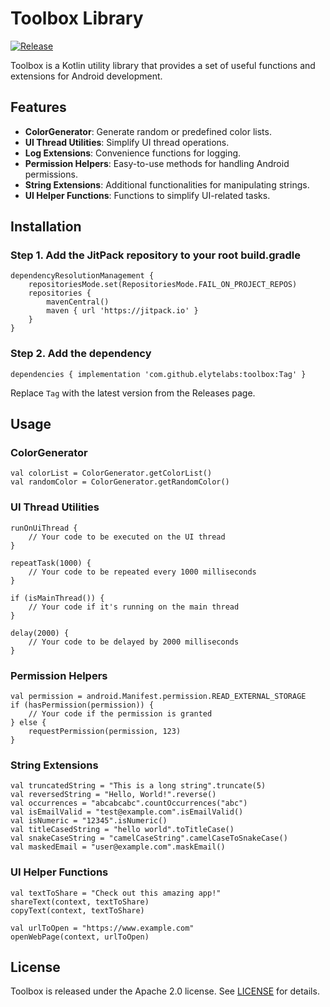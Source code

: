 # Toolbox Library

[![Release](https://jitpack.io/v/elytelabs/toolbox.svg)](https://jitpack.io/#elytelabs/toolbox)

Toolbox is a Kotlin utility library that provides a set of useful functions and extensions for Android development.

## Features

- **ColorGenerator**: Generate random or predefined color lists.
- **UI Thread Utilities**: Simplify UI thread operations.
- **Log Extensions**: Convenience functions for logging.
- **Permission Helpers**: Easy-to-use methods for handling Android permissions.
- **String Extensions**: Additional functionalities for manipulating strings.
- **UI Helper Functions**: Functions to simplify UI-related tasks.

 
## Installation

### Step 1. Add the JitPack repository to your root build.gradle

    
    dependencyResolutionManagement {
        repositoriesMode.set(RepositoriesMode.FAIL_ON_PROJECT_REPOS)
        repositories {
            mavenCentral()
            maven { url 'https://jitpack.io' }
        }
    }

### Step 2. Add the dependency


`dependencies {
    implementation 'com.github.elytelabs:toolbox:Tag'
}` 

Replace `Tag` with the latest version from the Releases page.


## Usage

### ColorGenerator


    val colorList = ColorGenerator.getColorList()
    val randomColor = ColorGenerator.getRandomColor()

### UI Thread Utilities


    runOnUiThread {
        // Your code to be executed on the UI thread
    }
    
    repeatTask(1000) {
        // Your code to be repeated every 1000 milliseconds
    }
    
    if (isMainThread()) {
        // Your code if it's running on the main thread
    }
    
    delay(2000) {
        // Your code to be delayed by 2000 milliseconds
    }

### Permission Helpers


    val permission = android.Manifest.permission.READ_EXTERNAL_STORAGE
    if (hasPermission(permission)) {
        // Your code if the permission is granted
    } else {
        requestPermission(permission, 123)
    }

### String Extensions


    val truncatedString = "This is a long string".truncate(5)
    val reversedString = "Hello, World!".reverse()
    val occurrences = "abcabcabc".countOccurrences("abc")
    val isEmailValid = "test@example.com".isEmailValid()
    val isNumeric = "12345".isNumeric()
    val titleCasedString = "hello world".toTitleCase()
    val snakeCaseString = "camelCaseString".camelCaseToSnakeCase()
    val maskedEmail = "user@example.com".maskEmail() 

### UI Helper Functions

    val textToShare = "Check out this amazing app!"
    shareText(context, textToShare)
    copyText(context, textToShare)
    
    val urlToOpen = "https://www.example.com"
    openWebPage(context, urlToOpen)

## License

Toolbox is released under the Apache 2.0 license. See [LICENSE](https://www.apache.org/licenses/LICENSE-2.0.txt) for details.

